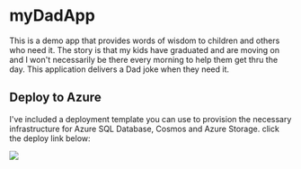 # myDadApp
This is a demo app that provides words of wisdom to children and others who need it. The story is that my kids have graduated and are moving on and I won't necessarily be there every morning to help them get thru the day. This application delivers a Dad joke when they need it.

## Deploy to Azure
I've included a deployment template you can use to provision the necessary infrastructure for Azure SQL Database, Cosmos and Azure Storage. click the deploy link below:


<a href="https://portal.azure.com/#create/Microsoft.Template/uri/https%3A%2F%2Fraw.githubusercontent.com%2Fmbenko%2Fbenkoarm%2Fmaster%2F105-LinuxWebAppWithSlots/azuredeploy.json" target="_blank">
    <img src="http://azuredeploy.net/deploybutton.png"/>
</a>
